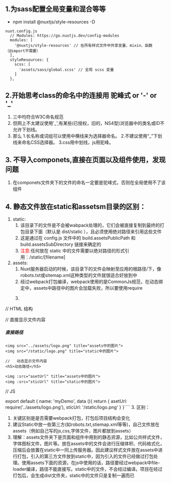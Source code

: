 ## 1.为sass配置全局变量和混合等等
- npm install @nuxtjs/style-resources -D
```
nuxt.config.js
  // Modules: https://go.nuxtjs.dev/config-modules
  modules: [
    '@nuxtjs/style-resources' // 在所有样式文件中共享变量、mixin、函数（@import不需要）
  ],
  styleResources: {
    scss: [
      'assets/sass/global.scss' // 全局 scss 变量
    ]
  },
```
## 2.开始思考class的命名中的连接用 驼峰式 or '-' or '_'
1. 三中均符合W3C命名规范
2. 但网上不太建议使用'_',有某些(已授权，旧的，NS4型)浏览器中的类名或ID不允许下划线。
3. 那么
    1.长名称或词组可以使用中横线来为选择器命名。
    2.不建议使用“_”下划线来命名CSS选择器。
    3.css用中划线，js用驼峰。
## 3. 不导入componets,直接在页面以及组件使用，发现问题
1. 在componets文件夹下的文件的命名一定要是驼峰式，否则在全局使用不了该组件
## 4. 静态文件放在static和assetsm目录的区别：
1. static:
   1. 该目录下的文件是不会被wabpack处理的，它们会被直接复制到最终的打包目录下面（默认是 dist/static ），且必须使用绝对路径来引用这些文件
   2. 这是通过在 config.js 文件中的 build.assetsPublicPath 和 build.assetsSubDirectory 链接来确定的
   3. <font color="red">注意:</font>任何放在 static 中的文件需要以绝对路径的形式引用：/static/[filename]
2. assets:
   1. Nuxt服务器启动的时候，该目录下的文件会映射至应用的根路径/下，像robots.txt或sitemap.xml这种类型的文件就很适合好放到中
   2. 经过webpack打包编译，webpack使用的是CommonJs规范，在动态绑定中，assets中路径中的图片会加载失败，所以要使用require
   3. ```
//   HTML  结构

<div class="myDemo">
    //   直接显示文件内容
    <h5>直接路径</h5>
    
    <img src="../assets/logo.png" title="assets中的图片">
    <img src="/static/logo.png" title="static中的图片">
    
    //   动态显示文件内容
    <h5>动态路径</h5>
    
    <img :src="asetUrl" title="assets中的图片">
    <img :src="sticUrl" title="static中的图片">
    
</div>

//   JS  

export default {
    name: 'myDemo',
    data (){
      return {
        asetUrl: require('../assets/logo.png'),
        sticUrl: '/static/logo.png'
    }
}````
3. 区别：
   1. 关键区别是是否需要webpack打包，打包后项目结构会变化
   2. 建议Static中放一些第三方(如robots.txt,stiemap.xml等等)，自己文件放在assets（例如自己写的js,css,字体文件，图片都放到assets）
   3. 理解：assets文件夹下是页面和组件中用到的静态资源，比如公共样式文件，字体图标文件，图片等。放在assets中的文件会进行压缩体积、代码格式化，压缩后会放置在static中一同上传服务器。因此建议样式文件放在assets中进行打包，引入的第三方文件放到static中，因为引入的文件已经做过打包处理。使用assets下面的资源，在js中使用的话，路径要经过webpack中file-loader编译，路径不能直接写。static中的文件，不会经过编译。项目在经过打包后，会生成dist文件夹，static中的文件只是复制一遍而已